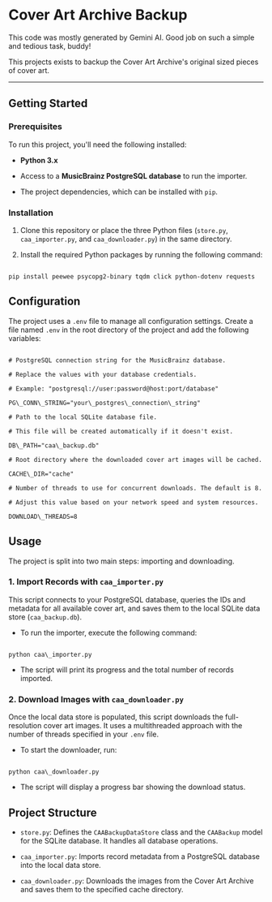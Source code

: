 # Cover Art Archive Backup

This code was mostly generated by Gemini AI. Good job on such a simple and tedious task, buddy!

This projects exists to backup the Cover Art Archive's original sized pieces of cover art.


---

## Getting Started

### Prerequisites

To run this project, you'll need the following installed:

* **Python 3.x**

* Access to a **MusicBrainz PostgreSQL database** to run the importer.

* The project dependencies, which can be installed with `pip`.

### Installation

1. Clone this repository or place the three Python files (`store.py`, `caa_importer.py`, and `caa_downloader.py`) in the same directory.

2. Install the required Python packages by running the following command:

```

pip install peewee psycopg2-binary tqdm click python-dotenv requests

```

## Configuration

The project uses a `.env` file to manage all configuration settings. Create a file named `.env` in the root directory of the project and add the following variables:

```

# PostgreSQL connection string for the MusicBrainz database.

# Replace the values with your database credentials.

# Example: "postgresql://user:password@host:port/database"

PG\_CONN\_STRING="your\_postgres\_connection\_string"

# Path to the local SQLite database file.

# This file will be created automatically if it doesn't exist.

DB\_PATH="caa\_backup.db"

# Root directory where the downloaded cover art images will be cached.

CACHE\_DIR="cache"

# Number of threads to use for concurrent downloads. The default is 8.

# Adjust this value based on your network speed and system resources.

DOWNLOAD\_THREADS=8

```

## Usage

The project is split into two main steps: importing and downloading.

### 1. Import Records with `caa_importer.py`

This script connects to your PostgreSQL database, queries the IDs and metadata for all available cover art, and saves them to the local SQLite data store (`caa_backup.db`).

* To run the importer, execute the following command:

```

python caa\_importer.py

```

* The script will print its progress and the total number of records imported.

### 2. Download Images with `caa_downloader.py`

Once the local data store is populated, this script downloads the full-resolution cover art images. It uses a multithreaded approach with the number of threads specified in your `.env` file.

* To start the downloader, run:

```

python caa\_downloader.py

```

* The script will display a progress bar showing the download status.

## Project Structure

* `store.py`: Defines the `CAABackupDataStore` class and the `CAABackup` model for the SQLite database. It handles all database operations.

* `caa_importer.py`: Imports record metadata from a PostgreSQL database into the local data store.

* `caa_downloader.py`: Downloads the images from the Cover Art Archive and saves them to the specified cache directory.
```
